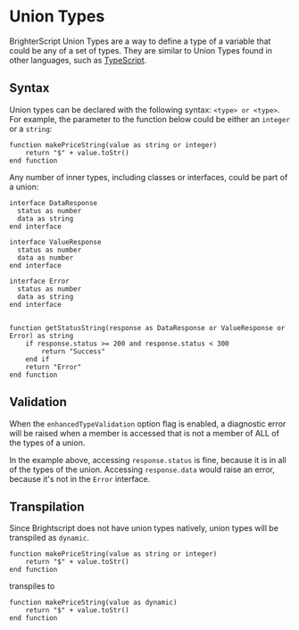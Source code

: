 # Union Types

BrighterScript Union Types are a way to define a type of a variable that could be any of a set of types. They are similar to Union Types found in other languages, such as [TypeScript](https://www.typescriptlang.org/docs/handbook/2/everyday-types.html#union-types).

## Syntax

Union types can be declared with the following syntax: `<type> or <type>`. For example, the parameter to the function below could be either an `integer` or a `string`:

```BrighterScript
function makePriceString(value as string or integer)
    return "$" + value.toStr()
end function
```

Any number of inner types, including classes or interfaces, could be part of a union:

```BrighterScript
interface DataResponse
  status as number
  data as string
end interface

interface ValueResponse
  status as number
  data as number
end interface

interface Error
  status as number
  data as string
end interface


function getStatusString(response as DataResponse or ValueResponse or Error) as string
    if response.status >= 200 and response.status < 300
        return "Success"
    end if
    return "Error"
end function
```

## Validation

When the `enhancedTypeValidation` option flag is enabled, a diagnostic error will be raised when a member is accessed that is not a member of ALL of the types of a union.

In the example above, accessing `response.status` is fine, because it is in all of the types of the union. Accessing `response.data` would raise an error, because it's not in the `Error` interface.

## Transpilation

Since Brightscript does not have union types natively, union types will be transpiled as `dynamic`.

```BrighterScript
function makePriceString(value as string or integer)
    return "$" + value.toStr()
end function
```

transpiles to

```BrightScript
function makePriceString(value as dynamic)
    return "$" + value.toStr()
end function
```
